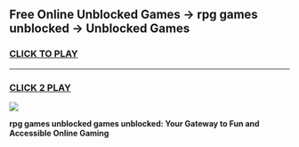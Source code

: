 
## Free Online Unblocked Games → rpg games unblocked → Unblocked Games
<h3>
<a href="https://premium.freeplayer.one?title=rpg_games_unblocked&ref=21F">CLICK TO PLAY</a></h3>
<hr>

<h3>
<a href="https://premium.freeplayer.one?title=rpg_games_unblocked&ref=21F">CLICK 2 PLAY</a>
  
</h3>

<a href="https://premium.freeplayer.one?title=rpg_games_unblocked&ref=21F/"><img src="https://clearcache.store/games.png"></a>


**rpg games unblocked games unblocked: Your Gateway to Fun and Accessible Online Gaming**
